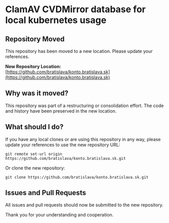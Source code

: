 # ClamAV CVDMirror database for local kubernetes usage


 ## Repository Moved

 This repository has been moved to a new location. Please update your references.

 **New Repository Location:**
 [https://github.com/bratislava/konto.bratislava.sk](https://github.com/bratislava/konto.bratislava.sk)

 ## Why was it moved?

 This repository was part of a restructuring or consolidation effort. The code and history have been preserved in the new location.

 ## What should I do?

 If you have any local clones or are using this repository in any way, please update your references to use the new repository URL:

 ```
 git remote set-url origin https://github.com/bratislava/konto.bratislava.sk.git
 ```

 Or clone the new repository:

 ```
 git clone https://github.com/bratislava/konto.bratislava.sk.git
 ```

 ## Issues and Pull Requests

 All issues and pull requests should now be submitted to the new repository.

 Thank you for your understanding and cooperation.

